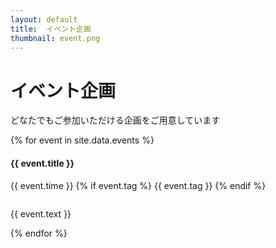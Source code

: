 ```yaml
---
layout: default
title:  イベント企画
thumbnail: event.png
---
```


<div class="container mt-5">
  <div class="row">
    <div class="col-md-6 offset-md-3 col-12">
      <h1>イベント企画</h1>
      <p>どなたでもご参加いただける企画をご用意しています</p>
    </div>
  </div>

  <div class="row text-left">
    {% for event in site.data.events %}
    <div class="col-md-6 col-12 p-3" id="{{ event.title }}">
      <h4 class="ws-title">{{ event.title }}</h4>
      <p>
        {{ event.time }}
        {% if event.tag %}
        <span class="badge badge-ws">{{ event.tag }}</span> 
        {% endif %}
      </p> 
      <img src="img/event/{{ event.img }}" class="w-100" alt="">
      <p>{{ event.text }}</p>
    </div>
    {% endfor %}
  </div>
</div>
